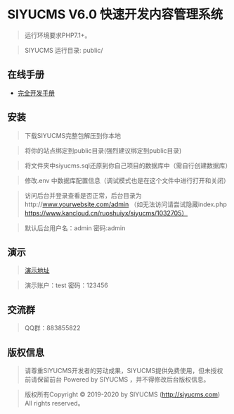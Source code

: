 SIYUCMS V6.0 快速开发内容管理系统
===============

> 运行环境要求PHP7.1+。

> SIYUCMS 运行目录: public/

## 在线手册

+ [完全开发手册](https://www.kancloud.cn/ruoshuiyx/siyucms/)

## 安装

> 下载SIYUCMS完整包解压到你本地

> 将你的站点绑定到public目录(强烈建议绑定到public目录)

> 将文件夹中siyucms.sql还原到你自己项目的数据库中（需自行创建数据库）

> 修改.env 中数据库配置信息（调试模式也是在这个文件中进行打开和关闭）

> 访问后台并登录查看是否正常，后台目录为http://www.yourwebsite.com/admin （如无法访问请尝试隐藏index.php https://www.kancloud.cn/ruoshuiyx/siyucms/1032705）

> 默认后台用户名：admin 密码:admin

## 演示

> [演示地址](http://v6.siyucms.com/admin)

> 演示账户：test 密码：123456

## 交流群

> QQ群：883855822

## 版权信息

> 请尊重SIYUCMS开发者的劳动成果，SIYUCMS提供免费使用，但未授权前请保留前台 Powered by SIYUCMS ，并不得修改后台版权信息。

> 版权所有Copyright © 2019-2020 by SIYUCMS (http://siyucms.com)
All rights reserved。